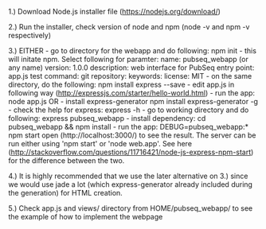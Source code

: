 1.) Download Node.js installer file (https://nodejs.org/download/)

2.) Run the installer, check version of node and npm (node -v and npm -v respectively)

3.)
EITHER
	- go to directory for the webapp and do following:
		npm init
	- this will initate npm. Select following for paramter:
		name: pubseq_webapp (or any name)
		version: 1.0.0
		description: web interface for PubSeq
		entry point: app.js
		test command:
		git repository:
		keywords:
		license: MIT
	- on the same directory, do the following:
		npm install express --save
	- edit app.js in following way (http://expressjs.com/starter/hello-world.html)
	- run the app:
		node app.js
OR
	- install express-generator
		npm install express-generator -g
	- check the help for express:
		express -h
	- go to working directory and do following:
		express pubseq_webapp
	- install dependency:
		cd pubseq_webapp && npm install
	- run the app:
		DEBUG=pubseq_webapp:* npm start
open (http://localhost:3000/) to see the result.
The server can be run either using 'npm start' or 'node web.app'.
See here (http://stackoverflow.com/questions/11716421/node-js-express-npm-start) 
for the difference between the two.

4.) It is highly recommended that we use the later alternative on 3.)
since we would use jade a lot (which express-generator already included during
the generation) for HTML creation.

5.) Check app.js and views/ directory from HOME/pubseq_webapp/ to see the example of how to implement the webpage
